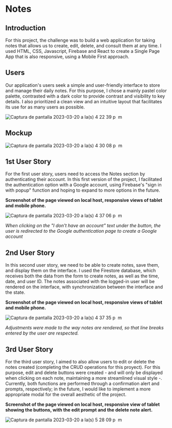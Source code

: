 # Notes

## Introduction
For this project, the challenge was to build a web application for taking notes that allows us to create, edit, delete, and consult them at any time. I used HTML, CSS, Javascript, Firebase and React to create a Single Page App that is also responsive, using a Mobile First approach.

## Users
Our application's users seek a simple and user-friendly interface to store and manage their daily notes. For this purpose, I chose a mainly pastel color palette, contrasted with a dark color to provide contrast and visibility to key details. I also prioritized a clean view and an intuitive layout that facilitates its use for as many users as possible.

![Captura de pantalla 2023-03-20 a la(s) 4 22 39 p  m](https://user-images.githubusercontent.com/114428069/226444609-70bb6fa3-3943-4db1-b6ad-48ebaaf2395a.png)

## Mockup

![Captura de pantalla 2023-03-20 a la(s) 4 30 08 p  m](https://user-images.githubusercontent.com/114428069/226446114-371dea58-34fe-45d6-8be9-8fb924c02ed9.png)


## 1st User Story
For the first user story, users need to access the Notes section by authenticating their account. In this first version of the project, I facilitated the authentication option with a Google account, using Firebase's "sign in with popup" function and hoping to expand to more options in the future.

**Screenshot of the page viewed on local host, responsive views of tablet and mobile phone.**

![Captura de pantalla 2023-03-20 a la(s) 4 37 06 p  m](https://user-images.githubusercontent.com/114428069/226447728-81323e33-da9c-4144-bd4f-7d9efed096f8.png)

_When clicking on the "I don't have an account" text under the button, the user is redirected to the Google authentication page to create a Google account_

## 2nd User Story
In this second user story, we need to be able to create notes, save them, and display them on the interface. I used the Firestore database, which receives both the data from the form to create notes, as well as the time, date, and user ID. The notes associated with the logged-in user will be rendered on the interface, with synchronization between the interface and the state.

**Screenshot of the page viewed on local host, responsive views of tablet and mobile phone.**

![Captura de pantalla 2023-03-20 a la(s) 4 37 35 p  m](https://user-images.githubusercontent.com/114428069/226453900-4f4b2f19-a8ca-4f77-8c8b-ae31b6da218a.png)

_Adjustments were made to the way notes are rendered, so that line breaks entered by the user are respected._


## 3rd User Story
For the third user story, I aimed to also allow users to edit or delete the notes created (completing the CRUD operations for this proyect). For this purpose, edit and delete buttons were created - and will only be displayed when clicking on each note, maintaining a more streamlined visual style -. Currently, both functions are performed through a confirmation alert and prompts, respectively; in the future, I would like to implement a more appropriate modal for the overall aesthetic of the project.

**Screenshot of the page viewed on local host, responsive view of tablet showing the buttons, with the edit prompt and the delete note alert.**

![Captura de pantalla 2023-03-20 a la(s) 5 28 09 p  m](https://user-images.githubusercontent.com/114428069/226458408-fc9be935-cdec-4c55-b641-ce24e8750a51.png)



